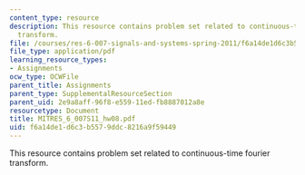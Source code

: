 ```yaml
---
content_type: resource
description: This resource contains problem set related to continuous-time fourier
  transform.
file: /courses/res-6-007-signals-and-systems-spring-2011/f6a14de1d6c3b5579ddc8216a9f59449_MITRES_6_007S11_hw08.pdf
file_type: application/pdf
learning_resource_types:
- Assignments
ocw_type: OCWFile
parent_title: Assignments
parent_type: SupplementalResourceSection
parent_uid: 2e9a8aff-96f8-e559-11ed-fb8887012a8e
resourcetype: Document
title: MITRES_6_007S11_hw08.pdf
uid: f6a14de1-d6c3-b557-9ddc-8216a9f59449
---
```

This resource contains problem set related to continuous-time fourier transform.

